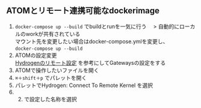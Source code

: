 ## ATOMとリモート連携可能なdockerimage
1. ```docker-compose up --build``` でbuildとrunを一気に行う
　> 自動的にローカルのworkが共有されている \
    マウント先を変更したい場合はdocker-compose.ymlを変更し、 \
    ```docker-compose up --build```
2. ATOMの設定変更 \
[Hydrogenのリモート設定](https://blog.johannhuang.com/+Articles/analytics/20170825i) を参考にしてGatewaysの設定をする
3. ATOMで操作したいファイルを開く
4. ```⌘＋shift＋p``` でパレットを開く
5. パレットでHydrogen: Connect To Remote Kernel を選択
6. 2. で設定した名称を選択

